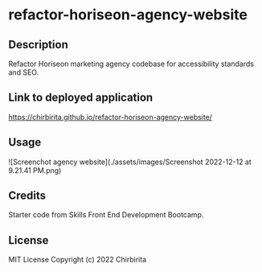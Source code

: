 # refactor-horiseon-agency-website

## Description
Refactor Horiseon marketing agency codebase for accessibility standards and SEO.

## Link to deployed application
https://chirbirita.github.io/refactor-horiseon-agency-website/

## Usage
![Screenchot agency website](./assets/images/Screenshot 2022-12-12 at 9.21.41 PM.png)


## Credits
Starter code from Skills Front End Development Bootcamp.


## License
MIT License
Copyright (c) 2022 Chirbirita
